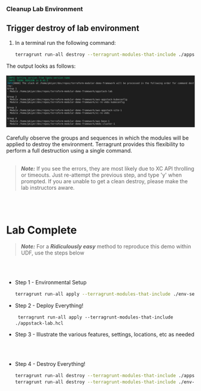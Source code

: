 ### Cleanup Lab Environment

## Trigger destroy of lab environment

1. In a terminal run the following command:
    ```bash
    terragrunt run-all destroy --terragrunt-modules-that-include ./appstack-lab.hcl
    ```


The output looks as follows:
<br/>
<br/>
![](./images/tgrd-appstack-lab.png)
<br/>
<br/>
Carefully observe the groups and sequences in which the modules will be applied to destroy the environment. Terragrunt provides this flexibility to perform a full destruction using a single command.
<br/>
<br/>

> ***Note:*** If you see the errors, they are most likely due to XC API throlling or timeouts. Just re-attempt the previous step, and type 'y' when prompted. If you are unable to get a clean destroy, please make the lab instructors aware.
<br/>
<br/>

# Lab Complete

> ***Note:*** For a *__Ridiculously easy__* method to reproduce this demo within UDF, use the steps below 

<br/>
<br/>

* Step 1 - Environmental Setup
  ```bash
  terragrunt run-all apply --terragrunt-modules-that-include ./env-setup.hcl
  ```
* Step 2 - Deploy Everything!
  ```bash* Step 2 -
   terragrunt run-all apply --terragrunt-modules-that-include ./appstack-lab.hcl
  ```

* Step 3 - Illustrate the various features, settings, locations, etc as needed 
<br/> 
<br/>

* Step 4 - Destroy Everything! 
   ```bash
   terragrunt run-all destroy --terragrunt-modules-that-include ./appstack-lab.hcl
   terragrunt run-all destroy --terragrunt-modules-that-include ./env-setup.hcl
  ```